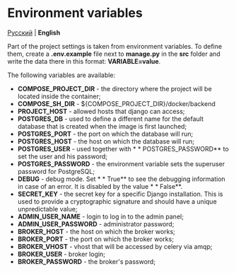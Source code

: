 # Environment variables

[Русский](../ru/enviroment.md) | **English**

Part of the project settings is taken from environment variables. 
To define them, create a **.env.example** file next to **manage.py** in the **src** folder and write the data there in this format: **VARIABLE=value**.

The following variables are available:

- **COMPOSE_PROJECT_DIR** - the directory where the project will be located inside the container;
- **COMPOSE_SH_DIR** - ${COMPOSE_PROJECT_DIR}/docker/backend
- **PROJECT_HOST** - allowed hosts that django can access;
- **POSTGRES_DB** - used to define a different name for the default database that is created when the image is first launched;
- **POSTGRES_PORT** - the port on which the database will run;
- **POSTGRES_HOST** - the host on which the database will run;
- **POSTGRES_USER** - used together with * * POSTGRES_PASSWORD** to set the user and his password;
- **POSTGRES_PASSWORD** - the environment variable sets the superuser password for PostgreSQL;
- **DEBUG** - debug mode. Set * * True** to see the debugging information in case of an error. It is disabled by the value * * False**.
- **SECRET_KEY** - the secret key for a specific Django installation.
This is used to provide a cryptographic signature and should have a unique unpredictable value;
- **ADMIN_USER_NAME** - login to log in to the admin panel;
- **ADMIN_USER_PASSWORD** - administrator password;
- **BROKER_HOST** - the host on which the broker works;
- **BROKER_PORT** - the port on which the broker works;
- **BROKER_VHOST** - vhost that will be accessed by celery via amqp;
- **BROKER_USER** - broker login;
- **BROKER_PASSWORD** - the broker's password;